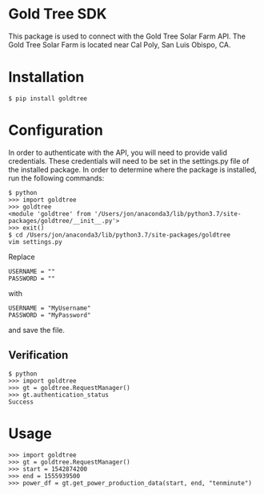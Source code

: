 # Gold Tree SDK

This package is used to connect with the Gold Tree Solar Farm API. The Gold Tree Solar Farm is located near Cal Poly, San Luis Obispo, CA. 

# Installation
`$ pip install goldtree`

# Configuration
In order to authenticate with the API, you will need to provide valid credentials. These credentials will need to be set in the settings.py file of the installed package. In order to determine where the package is installed, run the following commands:
~~~~
$ python
>>> import goldtree
>>> goldtree
<module 'goldtree' from '/Users/jon/anaconda3/lib/python3.7/site-packages/goldtree/__init__.py'>
>>> exit()
$ cd /Users/jon/anaconda3/lib/python3.7/site-packages/goldtree
vim settings.py
~~~~

Replace
~~~~
USERNAME = ""
PASSWORD = ""
~~~~

with 

~~~~
USERNAME = "MyUsername"
PASSWORD = "MyPassword"
~~~~

and save the file.

## Verification
~~~~
$ python
>>> import goldtree
>>> gt = goldtree.RequestManager()
>>> gt.authentication_status
Success
~~~~

# Usage
~~~~
>>> import goldtree
>>> gt = goldtree.RequestManager()
>>> start = 1542874200
>>> end = 1555939500
>>> power_df = gt.get_power_production_data(start, end, "tenminute")
~~~~
